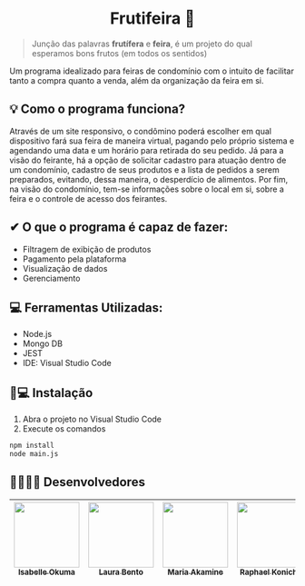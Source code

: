 <h1 align="center">Frutifeira 🍎</h1>

>Junção das palavras <b>frutífera</b> e <b>feira</b>, é um projeto do qual esperamos bons frutos (em todos os sentidos)

Um programa idealizado para feiras de condomínio com o intuito de facilitar tanto a compra quanto a venda, além da organização da feira em si. 

## 💡 Como o programa funciona?
Através de um site responsivo, o condômino poderá escolher em qual dispositivo fará sua feira de maneira virtual, pagando pelo próprio sistema e agendando uma data e um horário para retirada do seu pedido. Já para a visão do feirante, há a opção de solicitar cadastro para atuação dentro de um condomínio, cadastro de seus produtos e a lista de pedidos a serem preparados, evitando, dessa maneira, o desperdício de alimentos. Por fim, na visão do condomínio, tem-se informações sobre o local em si, sobre a feira e o controle de acesso dos feirantes.

## ✔ O que o programa é capaz de fazer:
- Filtragem de exibição de produtos
- Pagamento pela plataforma
- Visualização de dados
- Gerenciamento

## 💻 Ferramentas Utilizadas:
- Node.js
- Mongo DB
- JEST
- IDE: Visual Studio Code

## 💾💻 Instalação
1. Abra o projeto no Visual Studio Code
2. Execute os comandos
``` bash
npm install 
node main.js
```


## 👨‍💻👩‍💻 Desenvolvedores
[<kbd><img src="https://avatars.githubusercontent.com/u/71194171?s=400&u=071f7791bb03f8e102d835bdb9c2f0d3d24e8a34&v=" width=115 border-radius=50%></kbd> <br> <sub> Isabelle Okuma </sub>](https://github.com/isabelleokuma) | [<kbd><img src="https://avatars.githubusercontent.com/u/54412527?s=400&u=071f7791bb03f8e102d835bdb9c2f0d3d24e8a34&v=" width=115 border-radius=50%></kbd> <br> <sub> Laura Bento </sub>](https://github.com/laurabento) | [<kbd><img src="https://avatars.githubusercontent.com/u/71193719?s=400&u=071f7791bb03f8e102d835bdb9c2f0d3d24e8a34&v=" width=115 border-radius=50%></kbd> <br> <sub> Maria Akamine </sub>](https://github.com/mariagabs) | [<kbd><img src="https://avatars.githubusercontent.com/u/56551507?s=400&u=071f7791bb03f8e102d835bdb9c2f0d3d24e8a34&v=" width=115 border-radius=50%></kbd> <br> <sub> Raphael Konichi </sub>](https://github.com/raphaelkonichi) |
| :---: | :---: | :---: | :---: | 


